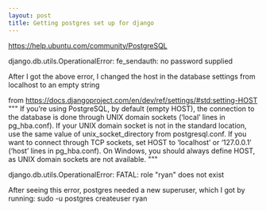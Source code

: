 ```yaml
---
layout: post
title: Getting postgres set up for django
---
```


https://help.ubuntu.com/community/PostgreSQL

django.db.utils.OperationalError: fe_sendauth: no password supplied

After I got the above error, I changed the host in the database settings from localhost to an empty string

from https://docs.djangoproject.com/en/dev/ref/settings/#std:setting-HOST
"""
If you’re using PostgreSQL, by default (empty HOST), the connection to the database is done through UNIX domain sockets (‘local’ lines in pg_hba.conf). If your UNIX domain socket is not in the standard location, use the same value of unix_socket_directory from postgresql.conf. If you want to connect through TCP sockets, set HOST to ‘localhost’ or ‘127.0.0.1’ (‘host’ lines in pg_hba.conf). On Windows, you should always define HOST, as UNIX domain sockets are not available.
"""

django.db.utils.OperationalError: FATAL:  role "ryan" does not exist

After seeing this error, postgres needed a new superuser, which I got by running:
sudo -u postgres createuser ryan
